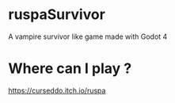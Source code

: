 # ruspaSurvivor
A vampire survivor like game made with Godot 4

# Where can I play ?
https://curseddo.itch.io/ruspa
